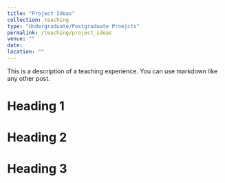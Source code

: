 ```yaml
---
title: "Project Ideas"
collection: teaching
type: "Undergraduate/Postgraduate Proejcts"
permalink: /teaching/project_ideas
venue: ""
date: 
location: ""
---
```


This is a description of a teaching experience. You can use markdown like any other post.

Heading 1
======

Heading 2
======

Heading 3
======
